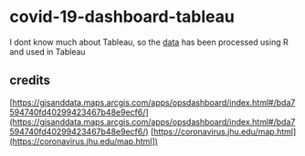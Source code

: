 # covid-19-dashboard-tableau

I dont know much about Tableau, so the [data](https://github.com/CSSEGISandData/COVID-19) has been processed using R and used in Tableau 






## credits 

[https://gisanddata.maps.arcgis.com/apps/opsdashboard/index.html#/bda7594740fd40299423467b48e9ecf6/](https://gisanddata.maps.arcgis.com/apps/opsdashboard/index.html#/bda7594740fd40299423467b48e9ecf6/)
[https://coronavirus.jhu.edu/map.html](https://coronavirus.jhu.edu/map.html])
